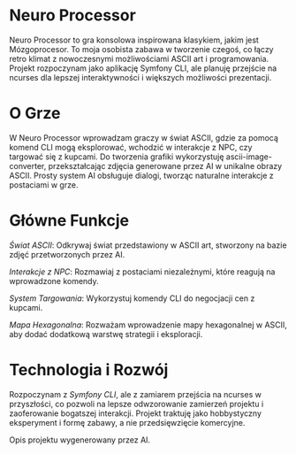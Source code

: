 Neuro Processor
===============

Neuro Processor to gra konsolowa inspirowana klasykiem, jakim jest Mózgoprocesor. To moja osobista zabawa w tworzenie czegoś, co łączy retro klimat z nowoczesnymi możliwościami ASCII art i programowania. Projekt rozpoczynam jako aplikację Symfony CLI, ale planuję przejście na ncurses dla lepszej interaktywności i większych możliwości prezentacji.

O Grze
======

W Neuro Processor wprowadzam graczy w świat ASCII, gdzie za pomocą komend CLI mogą eksplorować, wchodzić w interakcje z NPC, czy targować się z kupcami. Do tworzenia grafiki wykorzystuję ascii-image-converter, przekształcając zdjęcia generowane przez AI w unikalne obrazy ASCII. Prosty system AI obsługuje dialogi, tworząc naturalne interakcje z postaciami w grze.

Główne Funkcje
==============

*Świat ASCII*: Odkrywaj świat przedstawiony w ASCII art, stworzony na bazie zdjęć przetworzonych przez AI.

*Interakcje z NPC*: Rozmawiaj z postaciami niezależnymi, które reagują na wprowadzone komendy.

*System Targowania*: Wykorzystuj komendy CLI do negocjacji cen z kupcami.

*Mapa Hexagonalna*: Rozważam wprowadzenie mapy hexagonalnej w ASCII, aby dodać dodatkową warstwę strategii i eksploracji.

Technologia i Rozwój
====================

Rozpoczynam z *Symfony CLI*, ale z zamiarem przejścia na ncurses w przyszłości, co pozwoli na lepsze odwzorowanie zamierzeń projektu i zaoferowanie bogatszej interakcji. Projekt traktuję jako hobbystyczny eksperyment i formę zabawy, a nie przedsięwzięcie komercyjne.

Opis projektu wygenerowany przez AI.
